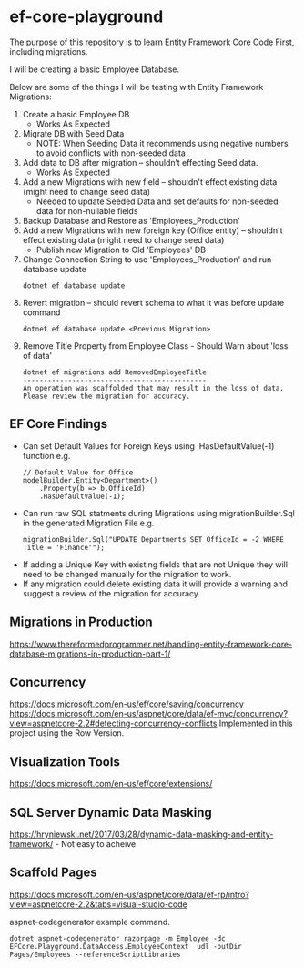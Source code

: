 # ef-core-playground
The purpose of this repository is to learn Entity Framework Core Code First, including migrations.

I will be creating a basic Employee Database.

Below are some of the things I will be testing with Entity Framework Migrations:
1. Create a basic Employee DB
   * Works As Expected
2. Migrate DB with Seed Data
   * NOTE: When Seeding Data it recommends using negative numbers to avoid conflicts with non-seeded data
3. Add data to DB after migration – shouldn’t effecting Seed data.
   * Works As Expected
4. Add a new Migrations with new field – shouldn't effect existing data (might need to change seed data) 
   * Needed to update Seeded Data and set defaults for non-seeded data for non-nullable fields
5. Backup Database and Restore as 'Employees_Production'
6. Add a new Migrations with new foreign key (Office entity) – shouldn't effect existing data (might need to change seed data)
   * Publish new Migration to Old 'Employees' DB
7. Change Connection String to use 'Employees_Production' and run database update
   ~~~
   dotnet ef database update
   ~~~
8. Revert migration – should revert schema to what it was before update command
   ~~~
   dotnet ef database update <Previous Migration>
   ~~~ 
9. Remove Title Property from Employee Class - Should Warn about 'loss of data'
   ~~~
   dotnet ef migrations add RemovedEmployeeTitle
   ---------------------------------------------
   An operation was scaffolded that may result in the loss of data. Please review the migration for accuracy.
   ~~~

## EF Core Findings
* Can set Default Values for Foreign Keys using .HasDefaultValue(-1) function e.g.
    ~~~
    // Default Value for Office
    modelBuilder.Entity<Department>()
        .Property(b => b.OfficeId)
        .HasDefaultValue(-1);
    ~~~
* Can run raw SQL statments during Migrations using migrationBuilder.Sql in the generated Migration File e.g.
    ~~~
    migrationBuilder.Sql("UPDATE Departments SET OfficeId = -2 WHERE Title = 'Finance'");
    ~~~
* If adding a Unique Key with existing fields that are not Unique they will need to be changed manually for the migration to work.
* If any migration could delete existing data it will provide a warning and suggest a review of the migration for accuracy.

## Migrations in Production
https://www.thereformedprogrammer.net/handling-entity-framework-core-database-migrations-in-production-part-1/ 

## Concurrency
https://docs.microsoft.com/en-us/ef/core/saving/concurrency
https://docs.microsoft.com/en-us/aspnet/core/data/ef-mvc/concurrency?view=aspnetcore-2.2#detecting-concurrency-conflicts 
Implemented in this project using the Row Version.

## Visualization Tools
https://docs.microsoft.com/en-us/ef/core/extensions/

## SQL Server Dynamic Data Masking
https://hryniewski.net/2017/03/28/dynamic-data-masking-and-entity-framework/ - Not easy to acheive

## Scaffold Pages
https://docs.microsoft.com/en-us/aspnet/core/data/ef-rp/intro?view=aspnetcore-2.2&tabs=visual-studio-code 

aspnet-codegenerator example command.
~~~
dotnet aspnet-codegenerator razorpage -m Employee -dc EFCore.Playground.DataAccess.EmployeeContext  udl -outDir Pages/Employees --referenceScriptLibraries
~~~